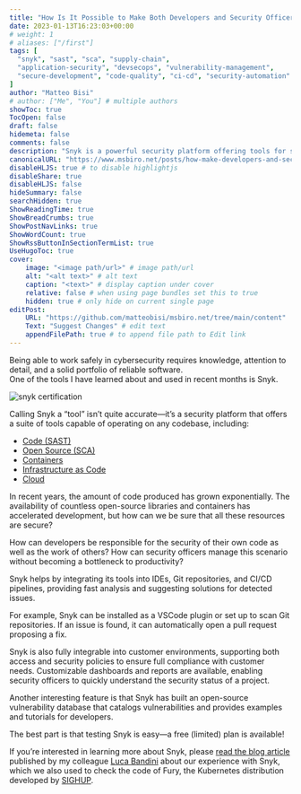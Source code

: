 ```yaml
---
title: "How Is It Possible to Make Both Developers and Security Officers Happy? Try Snyk!"
date: 2023-01-13T16:23:03+00:00
# weight: 1
# aliases: ["/first"]
tags: [
  "snyk", "sast", "sca", "supply-chain",
  "application-security", "devsecops", "vulnerability-management",
  "secure-development", "code-quality", "ci-cd", "security-automation"
]
author: "Matteo Bisi"
# author: ["Me", "You"] # multiple authors
showToc: true
TocOpen: false
draft: false
hidemeta: false
comments: false
description: "Snyk is a powerful security platform offering tools for static analysis (SAST), software composition analysis (SCA), container security, infrastructure as code, and cloud security. This post explains how Snyk helps developers maintain secure codebases while enabling security officers to oversee vulnerabilities without slowing development. Learn about Snyk’s integrations in IDEs, CI/CD, and Git workflows, customizable dashboards for security teams, and its open-source vulnerability database. A free plan makes testing easy for anyone interested in improving software security."
canonicalURL: "https://www.msbiro.net/posts/how-make-developers-and-security-officers-happy-with-snyk/"
disableHLJS: true # to disable highlightjs
disableShare: true
disableHLJS: false
hideSummary: false
searchHidden: true
ShowReadingTime: true
ShowBreadCrumbs: true
ShowPostNavLinks: true
ShowWordCount: true
ShowRssButtonInSectionTermList: true
UseHugoToc: true
cover:
    image: "<image path/url>" # image path/url
    alt: "<alt text>" # alt text
    caption: "<text>" # display caption under cover
    relative: false # when using page bundles set this to true
    hidden: true # only hide on current single page
editPost:
    URL: "https://github.com/matteobisi/msbiro.net/tree/main/content"
    Text: "Suggest Changes" # edit text
    appendFilePath: true # to append file path to Edit link
---
```

Being able to work safely in cybersecurity requires knowledge, attention to detail, and a solid portfolio of reliable software.  
One of the tools I have learned about and used in recent months is Snyk.  

![snyk certification](snyk-pro.jpeg)

Calling Snyk a “tool” isn’t quite accurate—it’s a security platform that offers a suite of tools capable of operating on any codebase, including:

  - [Code (SAST)](https://snyk.io/product/snyk-code/)
  - [Open Source (SCA)](https://snyk.io/product/open-source-security-management/)
  - [Containers](https://snyk.io/product/container-vulnerability-management/)
  - [Infrastructure as Code](https://snyk.io/product/infrastructure-as-code-security/)
  - [Cloud](https://snyk.io/product/infrastructure-as-code-security/)

In recent years, the amount of code produced has grown exponentially. The availability of countless open-source libraries and containers has accelerated development, but how can we be sure that all these resources are secure?

How can developers be responsible for the security of their own code as well as the work of others? How can security officers manage this scenario without becoming a bottleneck to productivity?

Snyk helps by integrating its tools into IDEs, Git repositories, and CI/CD pipelines, providing fast analysis and suggesting solutions for detected issues.

For example, Snyk can be installed as a VSCode plugin or set up to scan Git repositories. If an issue is found, it can automatically open a pull request proposing a fix.

Snyk is also fully integrable into customer environments, supporting both access and security policies to ensure full compliance with customer needs. Customizable dashboards and reports are available, enabling security officers to quickly understand the security status of a project.

Another interesting feature is that Snyk has built an open-source vulnerability database that catalogs vulnerabilities and provides examples and tutorials for developers.

The best part is that testing Snyk is easy—a free (limited) plan is available!

If you’re interested in learning more about Snyk, please [read the blog article](https://blog.sighup.io/snyk-and-shift-left-approach/) published by my colleague [Luca Bandini](https://www.linkedin.com/in/lucabandini/) about our experience with Snyk,   
which we also used to check the code of Fury, the Kubernetes distribution developed by [SIGHUP](https://sighup.io/).